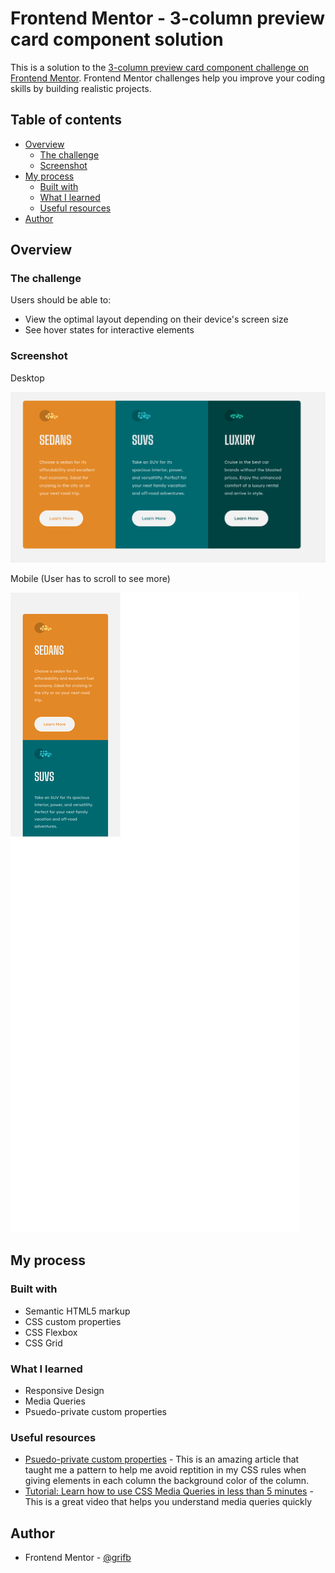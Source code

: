 # Frontend Mentor - 3-column preview card component solution

This is a solution to the [3-column preview card component challenge on Frontend Mentor](https://www.frontendmentor.io/challenges/3column-preview-card-component-pH92eAR2-). Frontend Mentor challenges help you improve your coding skills by building realistic projects. 

## Table of contents

- [Overview](#overview)
  - [The challenge](#the-challenge)
  - [Screenshot](#screenshot)
- [My process](#my-process)
  - [Built with](#built-with)
  - [What I learned](#what-i-learned)
  - [Useful resources](#useful-resources)
- [Author](#author)

## Overview

### The challenge

Users should be able to:

- View the optimal layout depending on their device's screen size
- See hover states for interactive elements

### Screenshot

Desktop

![](./solutiondesktop.png)

Mobile (User has to scroll to see more)

![](./solutionmobile.png)

## My process

### Built with

- Semantic HTML5 markup
- CSS custom properties
- CSS Flexbox
- CSS Grid

### What I learned

- Responsive Design
- Media Queries
- Psuedo-private custom properties

### Useful resources

- [Psuedo-private custom properties](https://lea.verou.me/blog/2021/10/custom-properties-with-defaults/) - This is an amazing article that taught me a pattern to help me avoid reptition in my CSS rules when giving elements in each column the background color of the column.
- [Tutorial: Learn how to use CSS Media Queries in less than 5 minutes](https://youtu.be/2KL-z9A56SQ) - This is a great video that helps you understand media queries quickly

## Author

- Frontend Mentor - [@grifb](https://www.frontendmentor.io/profile/grifb)
